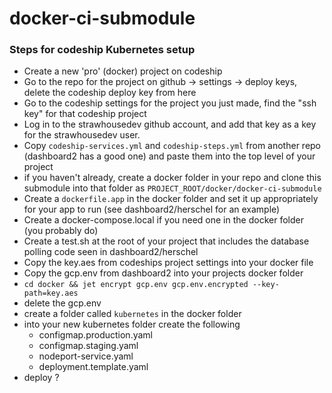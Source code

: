 # docker-ci-submodule

### Steps for codeship Kubernetes setup

- Create a new 'pro' (docker) project on codeship
- Go to the repo for the project on github -> settings -> deploy keys, delete the codeship deploy key from here
- Go to the codeship settings for the project you just made, find the "ssh key" for that codeship project
- Log in to the strawhousedev github account, and add that key as a key for the strawhousedev user.
- Copy `codeship-services.yml` and `codeship-steps.yml` from another repo (dashboard2 has a good one) and paste them into the top level of your project
- if you haven't already, create a docker folder in your repo and clone this submodule into that folder as `PROJECT_ROOT/docker/docker-ci-submodule`
- Create a `dockerfile.app` in the docker folder and set it up appropriately for your app to run (see dashboard2/herschel for an example)
- Create a docker-compose.local if you need one in the docker folder (you probably do)
- Create a test.sh at the root of your project that includes the database polling code seen in dashboard2/herschel
- Copy the key.aes from codeships project settings into your docker file 
- Copy the gcp.env from dashboard2 into your projects docker folder
- `cd docker && jet encrypt gcp.env gcp.env.encrypted --key-path=key.aes`
- delete the gcp.env
- create a folder called `kubernetes` in the docker folder
- into your new kubernetes folder create the following
  - configmap.production.yaml
  - configmap.staging.yaml
  - nodeport-service.yaml
  - deployment.template.yaml
 - deploy ?
